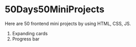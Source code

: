 # 50Days50MiniProjects
Here are 50 frontend mini projects by using HTML, CSS, JS.

1. Expanding cards
2. Progress bar
